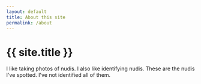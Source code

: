 ```yaml
---
layout: default
title: About this site
permalink: /about
---
```


# {{ site.title }}

I like taking photos of nudis. I also like identifying nudis. These are the nudis I've spotted. I've not identified all of them.